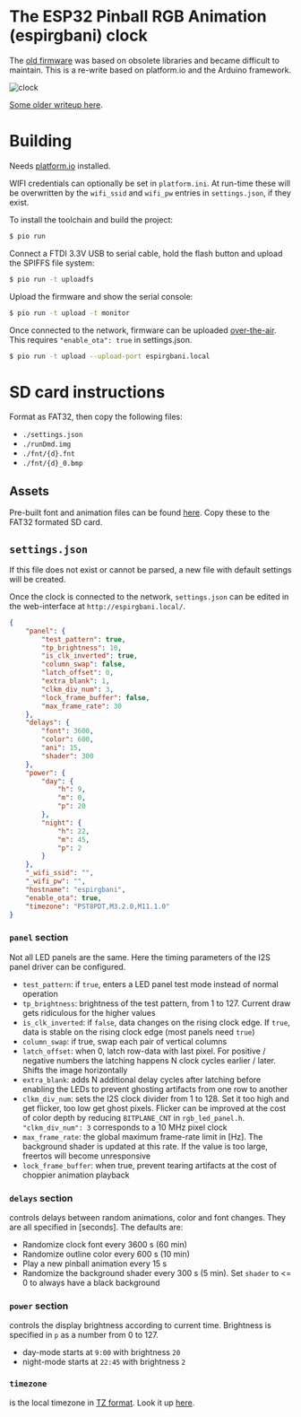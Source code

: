 # The ESP32 Pinball RGB Animation (espirgbani) clock

The [old firmware](https://github.com/yetifrisstlama/Espirgbani) was based on obsolete libraries and became difficult to maintain. This is a re-write based on platform.io and the Arduino framework.

![clock](https://github.com/yetifrisstlama/Espirgbani/raw/master/pcb/pdf/front.jpg)

[Some older writeup here](http://yetifrisstlama.blogspot.com/2018/02/the-esp32-pinball-rgb-matrix-animation.html).

# Building
Needs [platform.io](https://platformio.org/) installed. 

WIFI credentials can optionally be set in `platform.ini`. At run-time these will be overwritten by the `wifi_ssid` and `wifi_pw` entries in `settings.json`, if they exist.

To install the toolchain and build the project:

```bash
$ pio run
```

Connect a FTDI 3.3V USB to serial cable, hold the flash button and upload the SPIFFS file system:

```bash
$ pio run -t uploadfs
```

Upload the firmware and show the serial console:

```bash
$ pio run -t upload -t monitor
```

Once connected to the network, firmware can be uploaded [over-the-air](https://docs.platformio.org/en/latest/platforms/espressif32.html#over-the-air-ota-update). This requires `"enable_ota": true`  in settings.json.

```bash
$ pio run -t upload --upload-port espirgbani.local
```

# SD card instructions
Format as FAT32, then copy the following files:
  * `./settings.json`
  * `./runDmd.img`
  * `./fnt/{d}.fnt`
  * `./fnt/{d}_0.bmp`

## Assets
Pre-built font and animation files can be found [here](https://github.com/yetifrisstlama/Espirgbani/releases/tag/v1.0). Copy these to the FAT32 formated SD card.

## `settings.json`
If this file does not exist or cannot be parsed, a new file with default settings will be created.

Once the clock is connected to the network, `settings.json` can be edited in the web-interface at `http://espirgbani.local/`.

```json
{
    "panel": {
        "test_pattern": true,
        "tp_brightness": 10,
        "is_clk_inverted": true,
        "column_swap": false,
        "latch_offset": 0,
        "extra_blank": 1,
        "clkm_div_num": 3,
        "lock_frame_buffer": false,
        "max_frame_rate": 30
    },
    "delays": {
        "font": 3600,
        "color": 600,
        "ani": 15,
        "shader": 300
    },
    "power": {
        "day": {
            "h": 9,
            "m": 0,
            "p": 20
        },
        "night": {
            "h": 22,
            "m": 45,
            "p": 2
        }
    },
    "_wifi_ssid": "",
    "_wifi_pw": "",
    "hostname": "espirgbani",
    "enable_ota": true,
    "timezone": "PST8PDT,M3.2.0,M11.1.0"
}
```
### `panel` section
Not all LED panels are the same. Here the timing parameters of the I2S panel driver can be configured.

  * `test_pattern`: if `true`, enters a LED panel test mode instead of normal operation
  * `tp_brightness`: brightness of the test pattern, from 1 to 127. Current draw gets ridiculous for the higher values
  * `is_clk_inverted`: if `false`, data changes on the rising clock edge. If `true`, data is stable on the rising clock edge (most panels need `true`)
  * `column_swap`: if true, swap each pair of vertical columns
  * `latch_offset`: when 0, latch row-data with last pixel. For positive / negative numbers the latching happens N clock cycles earlier / later. Shifts the image horizontally
  * `extra_blank`: adds N additional delay cycles after latching before enabling the LEDs to prevent ghosting artifacts from one row to another
  * `clkm_div_num`: sets the I2S clock divider from 1 to 128. Set it too high and get flicker, too low get ghost pixels. Flicker can be improved at the cost of color depth by reducing `BITPLANE_CNT` in `rgb_led_panel.h`.
  `"clkm_div_num": 3` corresponds to a 10 MHz pixel clock
  * `max_frame_rate`: the global maximum frame-rate limit in [Hz]. The background shader is updated at this rate. If the value is too large, freertos will become unresponsive
  * `lock_frame_buffer`: when true, prevent tearing artifacts at the cost of choppier animation playback

### `delays` section
controls delays between random animations, color and font changes. 
They are all specified in [seconds]. The defaults are:

  * Randomize clock font every 3600 s (60 min)
  * Randomize outline color every 600 s (10 min)
  * Play a new pinball animation every 15 s
  * Randomize the background shader every 300 s (5 min). Set `shader` to <= 0 to always have a black background

### `power` section
controls the display brightness according to current time. Brightness is specified in `p` as a number from 0 to 127.

  * day-mode starts at `9:00` with brightness `20`
  * night-mode starts at `22:45` with brightness `2`

### `timezone`
is the local timezone in [TZ format](https://www.gnu.org/software/libc/manual/html_node/TZ-Variable.html). Look it up [here](https://github.com/nayarsystems/posix_tz_db/blob/master/zones.csv).
